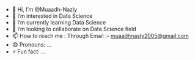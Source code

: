 - 👋 Hi, I’m @Muaadh-Nazly
- 👀 I’m interested in Data Science
- 🌱 I’m currently learning Data Science
- 💞️ I’m looking to collaborate on Data Science field
- 📫 How to reach me : Through Email :- muaadhnasly2005@gmail.com
- 😄 Pronouns: ...
- ⚡ Fun fact: ...

<!---
Muaadh-Nazly/Muaadh-Nazly is a ✨ special ✨ repository because its `README.md` (this file) appears on your GitHub profile.
You can click the Preview link to take a look at your changes.
--->
